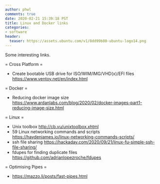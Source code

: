 ```yaml
---
author: phwl
comments: true
date: 2020-02-21 15:39:18 PST
title: Linux and Docker links
categories:
- software
header:
  teaser: https://assets.ubuntu.com/v1/8dd99b80-ubuntu-logo14.png
---
```

Some interesting links.

= Cross Platform =
 * Create bootable USB drive for ISO/WIM/IMG/VHD(x)/EFI files <https://www.ventoy.net/en/index.html>

= Docker =
 * Reducing docker image size <https://www.ardanlabs.com/blog/2020/02/docker-images-part1-reducing-image-size.html>

= Linux =
 * Unix toolbox <http://cb.vu/unixtoolbox.xhtml>
 * 59 Linux networking commands and scripts <https://haydenjames.io/linux-networking-commands-scripts/>
 * ssh file sharing <https://hackaday.com/2020/09/21/linux-fu-simple-ssh-file-sharing/>
 * fdupes for finding duplicate files <https://github.com/adrianlopezroche/fdupes>

= Optimising Pipes =
 * <https://mazzo.li/posts/fast-pipes.html>
